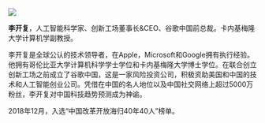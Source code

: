 <img src="https://pic4.zhimg.com/80/v2-ffb830649df069f9e44af0983868487b_720w.webp">

**李开复**，人工智能科学家、创新工场董事长&CEO、谷歌中国前总裁。卡内基梅隆大学计算机学副教授。

李开复是全球公认的技术领导者，在Apple，Microsoft和Google拥有执行经验。他拥有哥伦比亚大学计算机科学学士学位和卡内基梅隆大学博士学位。在联合创立创新工场之前成立了谷歌中国，这是一家风险投资公司，积极资助美国和中国的技术和人工智能创业公司。凭借在中国的名人地位以及中国社交网络上超过5000万粉丝，李开复对中国科技趋势预测成为神谕。

2018年12月，入选“中国改革开放海归40年40人”榜单。
